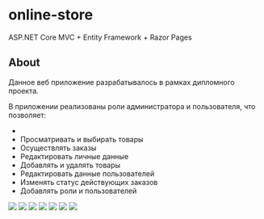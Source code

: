 # online-store
ASP.NET Core MVC + Entity Framework + Razor Pages
## About
<p>
  Данное веб приложение разрабатывалось в рамках дипломного проекта.
</p>
<p>
  В приложении реализованы роли администратора и пользователя, что позволяет:
  <ul>
    <li></li>
    <li>Просматривать и выбирать товары</li>
    <li>Осуществлять заказы</li>
    <li>Редактировать личные данные</li>
    <li>Добавлять и удалять товары</li>
    <li>Редактировать данные пользователей</li>
    <li>Изменять статус действующих заказов</li>
    <li>Добавлять роли и пользователей</li>
  </ul>
</p>
<img src="https://i.ibb.co/GxfctDs/10.png">
<img src="https://i.ibb.co/NrzN18G/11.png">
<img src="https://i.ibb.co/C6zpgNF/12.png">
<img src="https://i.ibb.co/163fbyk/13.png">
<img src="https://i.ibb.co/vkGw9Kn/14.png">
<img src="https://i.ibb.co/16k2Knr/15.png">
<img src="https://i.ibb.co/7rgXJHf/16.png">

